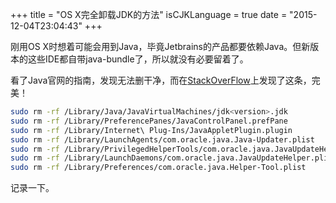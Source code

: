 +++
title  = "OS X完全卸载JDK的方法"
isCJKLanguage = true
date = "2015-12-04T23:04:43"
+++


刚用OS X时想着可能会用到Java，毕竟Jetbrains的产品都要依赖Java。但新版本的这些IDE都自带java-bundle了，所以就没有必要留着了。

看了Java官网的指南，发现无法删干净，而在[StackOverFlow](https://stackoverflow.com/questions/19039752/removing-java-8-jdk-from-mac/23092014#23092014)上发现了这条，完美！

```bash
sudo rm -rf /Library/Java/JavaVirtualMachines/jdk<version>.jdk
sudo rm -rf /Library/PreferencePanes/JavaControlPanel.prefPane
sudo rm -rf /Library/Internet\ Plug-Ins/JavaAppletPlugin.plugin
sudo rm -rf /Library/LaunchAgents/com.oracle.java.Java-Updater.plist
sudo rm -rf /Library/PrivilegedHelperTools/com.oracle.java.JavaUpdateHelper
sudo rm -rf /Library/LaunchDaemons/com.oracle.java.JavaUpdateHelper.plist
sudo rm -rf /Library/Preferences/com.oracle.java.Helper-Tool.plist
```

记录一下。

